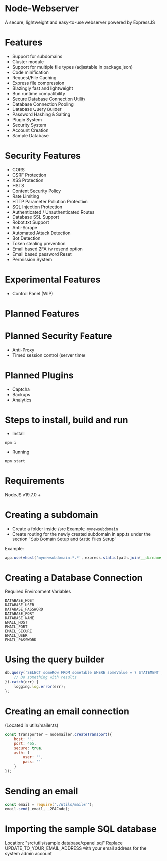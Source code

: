 # Node-Webserver
A secure, lightweight and easy-to-use webserver powered by ExpressJS

# Features
- Support for subdomains
- Cluster module
- Support for multiple file types (adjustable in package.json)
- Code minification
- Request/File Caching
- Express file compression
- Blazingly fast and lightweight
- Bun runtime compatibility
- Secure Database Connection Utility
- Database Connection Pooling
- Database Query Builder
- Password Hashing & Salting
- Plugin System
- Security System
- Account Creation
- Sample Database

# Security Features
- CORS
- CSRF Protection
- XSS Protection
- HSTS
- Content Security Policy
- Rate Limiting
- HTTP Parameter Pollution Protection
- SQL Injection Protection
- Authenticated / Unauthenticated Routes
- Database SSL Support
- Robot.txt Support
- Anti-Scrape
- Automated Attack Detection
- Bot Detection
- Token stealing prevention
- Email based 2FA /w resend option
- Email based password Reset
- Permission System

# Experimental Features
- Control Panel (WIP)

# Planned Features

# Planned Security Feature
- Anti-Proxy
- Timed session control (server time)

# Planned Plugins
- Captcha
- Backups
- Analytics

# Steps to install, build and run
- Install
```
npm i
```
- Running
```
npm start
```

# Requirements
NodeJS v19.7.0 +

# Creating a subdomain
- Create a folder inside /src
Example: ``mynewsubdomain``
- Create routing for the newly created subdomain in app.ts under the section "Sub Domain Setup and Static Files Setup"

Example:

```js
app.use(vhost('mynewsubdomain.*.*', express.static(path.join(__dirname, '/mynewsubdomain'))));
```

# Creating a Database Connection
Required Environment Variables
```
DATABASE_HOST
DATABASE_USER
DATABASE_PASSWORD
DATABASE_PORT
DATABASE_NAME
EMAIL_HOST
EMAIL_PORT
EMAIL_SECURE
EMAIL_USER
EMAIL_PASSWORD
```

# Using the query builder
```js
db.query('SELECT someRow FROM someTable WHERE someValue = ? STATEMENT', [someValue]).then((results) => {
    // Do something with results
}).catch(err) {
    logging.log.error(err);
};

```

# Creating an email connection
(Located in utils/mailer.ts)
```js
const transporter = nodemailer.createTransport({
    host: '',
    port: 465,
    secure: true,
    auth: {
        user: '',
        pass: ''
    }
});
```

# Sending an email
```js
const email = require('./utils/mailer');
email.send(_email, _2FACode);
```

# Importing the sample SQL database
Location: "src/utils/sample database/cpanel.sql"
Replace UPDATE_TO_YOUR_EMAIL_ADDRESS with your email address for the system admin account